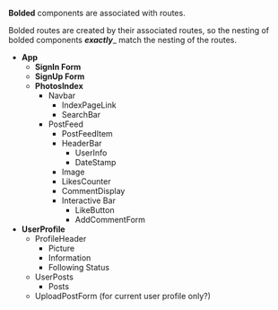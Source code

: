 **Bolded** components are associated with routes.

Bolded routes are created by their associated routes, so the nesting of bolded components _**exactly**__ match the nesting of the routes.

* **App**
  * **SignIn Form**
  * **SignUp Form**
  * **PhotosIndex**
    * Navbar
      * IndexPageLink
      * SearchBar
    * PostFeed
      * PostFeedItem
      * HeaderBar
        * UserInfo
        * DateStamp
      * Image
      * LikesCounter
      * CommentDisplay
      * Interactive Bar
        * LikeButton
        * AddCommentForm
* **UserProfile**
  * ProfileHeader
    * Picture
    * Information
    * Following Status
  * UserPosts
    * Posts
  * UploadPostForm (for current user profile only?)
